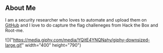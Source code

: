 ## About Me

I am a security researcher who loves to automate and upload them on  [GitHub](https://github.com/geek-repo/) and I love to do capture the flag challeneges from Hack the Box and Root-me.

![]("https://media.giphy.com/media/YQitE4YNQNahy/giphy-downsized-large.gif" width="400" height="790")
